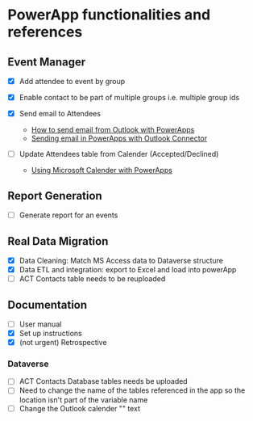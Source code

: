 # PowerApp functionalities and references

## Event Manager
* [x] Add attendee to event by group
* [x] Enable contact to be part of multiple groups i.e. multiple group ids <br>

* [x] Send email to Attendees
    - [How to send email from Outlook with PowerApps](https://www.youtube.com/watch?v=vpYkOccwn4Y)
    - [Sending email in PowerApps with Outlook Connector](https://www.powerapps911.com/post/send-an-email-from-power-apps-via-the-office-365-outlook-connector)
* [ ] Update Attendees table from Calender (Accepted/Declined)
    - [Using Microsoft Calender with PowerApps](https://www.youtube.com/watch?v=NgYrxq9biFU)

## Report Generation
* [ ] Generate report for an events

## Real Data Migration
* [x] Data Cleaning: Match MS Access data to Dataverse structure
* [x] Data ETL and integration: export to Excel and load into powerApp
* [ ] ACT Contacts table needs to be reuploaded 

## Documentation
* [ ] User manual
* [x] Set up instructions
* [x] (not urgent) Retrospective
### Dataverse
* [ ] ACT Contacts Database tables needs be uploaded
* [ ] Need to change the name of the tables referenced in the app so the location isn't part of the variable name
* [ ] Change the Outlook calender "" text
